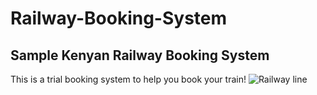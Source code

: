 # Railway-Booking-System
## Sample Kenyan Railway Booking System
This is a trial booking system to help you book your train!
![Railway line](Rail.jpg)
